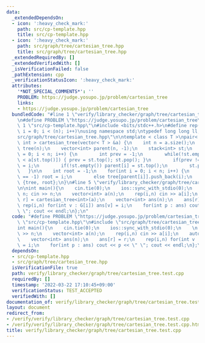 ```yaml
---
data:
  _extendedDependsOn:
  - icon: ':heavy_check_mark:'
    path: src/cp-template.hpp
    title: src/cp-template.hpp
  - icon: ':heavy_check_mark:'
    path: src/graph/tree/cartesian_tree.hpp
    title: src/graph/tree/cartesian_tree.hpp
  _extendedRequiredBy: []
  _extendedVerifiedWith: []
  _isVerificationFailed: false
  _pathExtension: cpp
  _verificationStatusIcon: ':heavy_check_mark:'
  attributes:
    '*NOT_SPECIAL_COMMENTS*': ''
    PROBLEM: https://judge.yosupo.jp/problem/cartesian_tree
    links:
    - https://judge.yosupo.jp/problem/cartesian_tree
  bundledCode: "#line 1 \"verify/library_checker/graph/tree/cartesian_tree.test.cpp\"\
    \n#define PROBLEM \"https://judge.yosupo.jp/problem/cartesian_tree\"\n\n#line\
    \ 1 \"src/cp-template.hpp\"\n#include <bits/stdc++.h>\n#define rep(i,n) for(int\
    \ i = 0; i < (n); i++)\nusing namespace std;\ntypedef long long ll;\n#line 2 \"\
    src/graph/tree/cartesian_tree.hpp\"\n\ntemplate < class T >\npair< vector<vector<int>>,\
    \ int > cartesian_tree(vector< T > &a) {\n    int n = a.size();\n    vector<vector<int>>\
    \ tree(n);\n    vector<int> parent(n, -1);\n    stack<int> st;\n    for(int i\
    \ = 0; i < n; i++) {\n        int prev = -1;\n        while(!st.empty() && a[i]\
    \ < a[st.top()]) { prev = st.top(); st.pop(); }\n        if(prev != -1) parent[prev]\
    \ = i;\n        if(!st.empty()) parent[i] = st.top();\n        st.push(i);\n \
    \   }\n\n    int root = -1;\n    for(int i = 0; i < n; i++) {\n        if(parent[i]\
    \ == -1) root = i;\n        else tree[parent[i]].push_back(i);\n    }\n    return\
    \ {tree, root};\n}\n#line 5 \"verify/library_checker/graph/tree/cartesian_tree.test.cpp\"\
    \n\nint main(){\n    cin.tie(0);\n    ios::sync_with_stdio(0);\n    \n    int\
    \ n; cin >> n;\n    vector<int> a(n);\n    rep(i,n) cin >> a[i];\n    auto [G,\
    \ r] = cartesian_tree<int>(a);\n    vector<int> ans(n);\n    ans[r] = r;\n   \
    \ rep(i,n) for(int v : G[i]) ans[v] = i;\n    for(int p : ans) cout << p << \"\
    \ \"; cout << endl;\n};\n"
  code: "#define PROBLEM \"https://judge.yosupo.jp/problem/cartesian_tree\"\n\n#include\
    \ \"src/cp-template.hpp\"\n#include \"src/graph/tree/cartesian_tree.hpp\"\n\n\
    int main(){\n    cin.tie(0);\n    ios::sync_with_stdio(0);\n    \n    int n; cin\
    \ >> n;\n    vector<int> a(n);\n    rep(i,n) cin >> a[i];\n    auto [G, r] = cartesian_tree<int>(a);\n\
    \    vector<int> ans(n);\n    ans[r] = r;\n    rep(i,n) for(int v : G[i]) ans[v]\
    \ = i;\n    for(int p : ans) cout << p << \" \"; cout << endl;\n};\n"
  dependsOn:
  - src/cp-template.hpp
  - src/graph/tree/cartesian_tree.hpp
  isVerificationFile: true
  path: verify/library_checker/graph/tree/cartesian_tree.test.cpp
  requiredBy: []
  timestamp: '2022-03-22 17:10:45+09:00'
  verificationStatus: TEST_ACCEPTED
  verifiedWith: []
documentation_of: verify/library_checker/graph/tree/cartesian_tree.test.cpp
layout: document
redirect_from:
- /verify/verify/library_checker/graph/tree/cartesian_tree.test.cpp
- /verify/verify/library_checker/graph/tree/cartesian_tree.test.cpp.html
title: verify/library_checker/graph/tree/cartesian_tree.test.cpp
---
```

